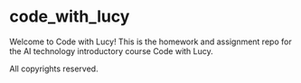 # code_with_lucy

Welcome to Code with Lucy!
This is the homework and assignment repo for the AI technology introductory course Code with Lucy.

All copyrights reserved.
